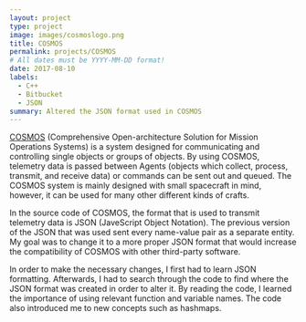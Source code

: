 ```yaml
---
layout: project
type: project
image: images/cosmoslogo.png
title: COSMOS
permalink: projects/COSMOS
# All dates must be YYYY-MM-DD format!
date: 2017-08-10
labels:
  - C++
  - Bitbucket
  - JSON
summary: Altered the JSON format used in COSMOS
---
```


[COSMOS](http://http://cosmos-project.org/) (Comprehensive Open-architecture Solution for Mission Operations Systems) is a system designed for communicating and controlling single objects or groups of objects.  By using COSMOS, telemetry data is passed between Agents (objects which collect, process, transmit, and receive data) or commands can be sent out and queued.  The COSMOS system is mainly designed with small spacecraft in mind, however, it can be used for many other different kinds of crafts.  

In the source code of COSMOS, the format that is used to transmit telemetry data is JSON (JaveScript Object Notation).  The previous version of the JSON that was used sent every name-value pair as a separate entity.  My goal was to change it to a more proper JSON format that would increase the compatibility of COSMOS with other third-party software.  
 
In order to make the necessary changes, I first had to learn JSON formatting. Afterwards, I had to search through the code to find where the JSON format was created in order to alter it.  By reading the code, I learned the importance of using relevant function and variable names.  The code also introduced me to new concepts such as hashmaps. 

